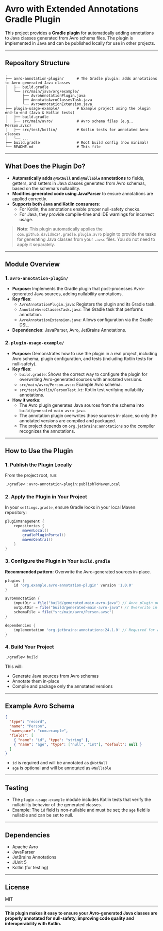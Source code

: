 # Avro with Extended Annotations Gradle Plugin

This project provides a **Gradle plugin** for automatically adding annotations to Java classes generated from Avro schema files. The plugin is implemented in Java and can be published locally for use in other projects.

---

## Repository Structure

```
.
├── avro-annotation-plugin/      # The Gradle plugin: adds annotations to Avro-generated Java classes
│   ├── build.gradle
│   └── src/main/java/org/example/
│       ├── AvroAnnotationPlugin.java
│       ├── AnnotateAvroClassesTask.java
│       └── AvroAnnotationExtension.java
├── plugin-usage-example/        # Example project using the plugin end-to-end (Java & Kotlin tests)
│   ├── build.gradle
│   ├── src/main/avro/           # Avro schema files (e.g., Person.avsc)
│   ├── src/test/kotlin/         # Kotlin tests for annotated Avro classes
│   └── ...
├── build.gradle                 # Root build config (now minimal)
└── README.md                    # This file
```

---

## What Does the Plugin Do?

- **Automatically adds `@NotNull` and `@Nullable` annotations** to fields, getters, and setters in Java classes generated from Avro schemas, based on the schema's nullability.
- **Modifies generated code using JavaParser** to ensure annotations are applied correctly.
- **Supports both Java and Kotlin consumers**:  
  - For Kotlin, the annotations enable proper null-safety checks.
  - For Java, they provide compile-time and IDE warnings for incorrect usage.

> **Note:** This plugin automatically applies the `com.github.davidmc24.gradle.plugin.avro` plugin to provide the tasks for generating Java classes from your `.avsc` files. You do not need to apply it separately.

---

## Module Overview

### 1. `avro-annotation-plugin/`
- **Purpose:** Implements the Gradle plugin that post-processes Avro-generated Java sources, adding nullability annotations.
- **Key files:**
  - `AvroAnnotationPlugin.java`: Registers the plugin and its Gradle task.
  - `AnnotateAvroClassesTask.java`: The Gradle task that performs annotation.
  - `AvroAnnotationExtension.java`: Allows configuration via the Gradle DSL.
- **Dependencies:** JavaParser, Avro, JetBrains Annotations.

### 2. `plugin-usage-example/`
- **Purpose:** Demonstrates how to use the plugin in a real project, including Avro schema, plugin configuration, and tests (including Kotlin tests for null-safety).
- **Key files:**
  - `build.gradle`: Shows the correct way to configure the plugin for overwriting Avro-generated sources with annotated versions.
  - `src/main/avro/Person.avsc`: Example Avro schema.
  - `src/test/kotlin/PersonTest.kt`: Kotlin test verifying nullability annotations.
- **How it works:**
  - The Avro plugin generates Java sources from the schema into `build/generated-main-avro-java`.
  - The annotation plugin overwrites those sources in-place, so only the annotated versions are compiled and packaged.
  - The project depends on `org.jetbrains:annotations` so the compiler recognizes the annotations.

---

## How to Use the Plugin

### 1. Publish the Plugin Locally
From the project root, run:
```sh
./gradlew :avro-annotation-plugin:publishToMavenLocal
```

### 2. Apply the Plugin in Your Project
In your `settings.gradle`, ensure Gradle looks in your local Maven repository:
```groovy
pluginManagement {
    repositories {
        mavenLocal()
        gradlePluginPortal()
        mavenCentral()
    }
}
```

### 3. Configure the Plugin in Your `build.gradle`
**Recommended pattern:** Overwrite the Avro-generated sources in-place.
```groovy
plugins {
    id 'org.example.avro-annotation-plugin' version '1.0.0'
}

avroAnnotation {
    inputDir = file("build/generated-main-avro-java") // Avro plugin output
    outputDir = file("build/generated-main-avro-java") // Overwrite in-place
    schemaFile = file("src/main/avro/Person.avsc")
}

dependencies {
    implementation 'org.jetbrains:annotations:24.1.0' // Required for annotation recognition
}
```

### 4. Build Your Project
```sh
./gradlew build
```
This will:
- Generate Java sources from Avro schemas
- Annotate them in-place
- Compile and package only the annotated versions

---

## Example Avro Schema

```json
{
  "type": "record",
  "name": "Person",
  "namespace": "com.example",
  "fields": [
    { "name": "id", "type": "string" },
    { "name": "age", "type": ["null", "int"], "default": null }
  ]
}
```
- `id` is required and will be annotated as `@NotNull`
- `age` is optional and will be annotated as `@Nullable`

---

## Testing

- The `plugin-usage-example` module includes Kotlin tests that verify the nullability behavior of the generated classes.
- Example: The `id` field is non-nullable and must be set; the `age` field is nullable and can be set to null.

---

## Dependencies

- Apache Avro
- JavaParser
- JetBrains Annotations
- JUnit 5
- Kotlin (for testing)

---

## License

MIT

---

**This plugin makes it easy to ensure your Avro-generated Java classes are properly annotated for null-safety, improving code quality and interoperability with Kotlin.** 